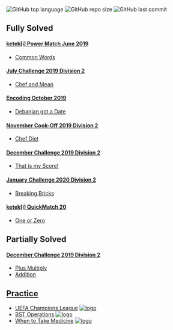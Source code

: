 ![GitHub top language](https://img.shields.io/github/languages/top/ibledy/codechef-recipes)
![GitHub repo size](https://img.shields.io/github/repo-size/ibledy/codechef-recipes)
![GitHub last commit](https://img.shields.io/github/last-commit/ibledy/codechef-recipes)


## Fully Solved

#### [ketek[i] Power Match June 2019](https://www.codechef.com/KQ162019)

  - [Common Words](KQ162019/common-words/main.py)

#### [July Challenge 2019 Division 2](https://www.codechef.com/JULY19B)

  - [Chef and Mean](JULY19B/chef-and-mean/main.py)

#### [Encoding October 2019](https://www.codechef.com/ENOC2019)

  - [Debanjan got a Date](ENOC2019/debanjan-got-a-date/main.py)

#### [November Cook-Off 2019 Division 2](https://www.codechef.com/COOK112B)

  - [Chef Diet](COOK112B/chef-diet/main.py)

#### [December Challenge 2019 Division 2](https://www.codechef.com/DEC19B)

  - [That is my Score!](DEC19B/that-is-my-score/main.py)

#### [January Challenge 2020 Division 2](https://www.codechef.com/JAN20B)

  - [Breaking Bricks](JAN20B/breaking-bricks/main.py)

#### [ketek[i] QuickMatch 20](https://www.codechef.com/QM202020)

  - [One or Zero](QM202020/one-or-zero/main.py)


## Partially Solved

#### [December Challenge 2019 Division 2](https://www.codechef.com/DEC19B)

  - [Plus Multiply](DEC19B/plus-multiply/main.py)
  - [Addition](DEC19B/addition/main.py)


## [Practice](https://www.codechef.com/problems/school)

  - [UEFA Champions League](PRACTICE/uefa-champions-league/main.py) [![logo]](https://www.codechef.com/problems/UCL)
  - [BST Operations](PRACTICE/bst-operations/main.py) [![logo]](https://www.codechef.com/problems/BSTOPS)
  - [When to Take Medicine](PRACTICE/when-to-take-medicine/main.py) [![logo]](https://www.codechef.com/problems/MEDIC)


[logo]: https://s3.us-east-2.amazonaws.com/upload-icon/uploads/icons/png/12828268421557901896-16.png "Docs Logo"
